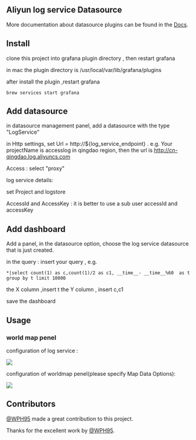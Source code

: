 ## Aliyun log service Datasource 

More documentation about datasource plugins can be found in the [Docs](https://github.com/grafana/grafana/blob/master/docs/sources/plugins/developing/datasources.md).


## Install 


clone this project into grafana plugin directory , then restart grafana

in mac the plugin directory is /usr/local/var/lib/grafana/plugins

after install the plugin ,restart grafana 

```
brew services start grafana
```

## Add datasource

in datasource management panel, add a datasource with the type "LogService"

in Http settings, set Url = http://${log\_service\_endpoint} . e.g. Your projectName is accesslog in qingdao region, then the url is http://cn-qingdao.log.aliyuncs.com

Access : select "proxy"

log service details: 

set Project and logstore

AccessId and AccessKey : it is better to use a sub user accessId and accessKey


## Add dashboard


Add a panel, in the datasource option, choose the log service datasource that is just created.

in the query : insert your query , e.g.

```
*|select count(1) as c,count(1)/2 as c1, __time__- __time__%60  as t  group by t limit 10000
```

the X column ,insert t
the Y column , insert c,c1

save the dashboard

## Usage

### world map penel

configuration of log service :

![](http://logdemo.oss-cn-beijing.aliyuncs.com/worldmap1.png)

configuration of worldmap penel(please specify Map Data Options):

![](http://logdemo.oss-cn-beijing.aliyuncs.com/worldmap2.png)

## Contributors

[@WPH95](https://github.com/WPH95) made a great contribution to this project.

Thanks for the excellent work by [@WPH95](https://github.com/WPH95).

